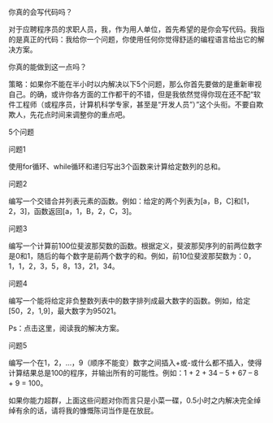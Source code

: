 你真的会写代码吗？

对于应聘程序员的求职人员，我，作为用人单位，首先希望的是你会写代码。我指的是真正的代码：我给你一个问题，你使用任何你觉得舒适的编程语言给出它的解决方案。

你真的能做到这一点吗？

策略：如果你不能在半小时以内解决以下5个问题，那么你首先要做的是重新审视自己。的确，或许你各方面的工作都干的不错，但是我依然觉得你现在还不配“软件工程师（或程序员，计算机科学专家，甚至是“开发人员”）”这个头衔。不要自欺欺人，先花点时间来调整你的重点吧。

5个问题

问题1

使用for循环、while循环和递归写出3个函数来计算给定数列的总和。

问题2

编写一个交错合并列表元素的函数。例如：给定的两个列表为[a，B，C]和[1，2，3]，函数返回[a，1，B，2，C，3]。

问题3

编写一个计算前100位斐波那契数的函数。根据定义，斐波那契序列的前两位数字是0和1，随后的每个数字是前两个数字的和。例如，前10位斐波那契数为：0，1，1，2，3，5，8，13，21，34。

问题4

编写一个能将给定非负整数列表中的数字排列成最大数字的函数。例如，给定[50，2，1,9]，最大数字为95021。

Ps：点击这里，阅读我的解决方案。

问题5

编写一个在1，2，…，9（顺序不能变）数字之间插入+或-或什么都不插入，使得计算结果总是100的程序，并输出所有的可能性。例如：1 + 2 +
34 – 5 + 67 – 8 + 9 = 100。

如果你能力超群，上面这些问题对你而言只是小菜一碟，0.5小时之内解决完全绰绰有余的话，请将我的慷慨陈词当作是在放屁。